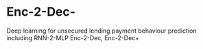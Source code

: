 # Enc-2-Dec-
Deep learning for unsecured lending payment behaviour prediction including RNN-2-MLP Enc-2-Dec, Enc-2-Dec+
